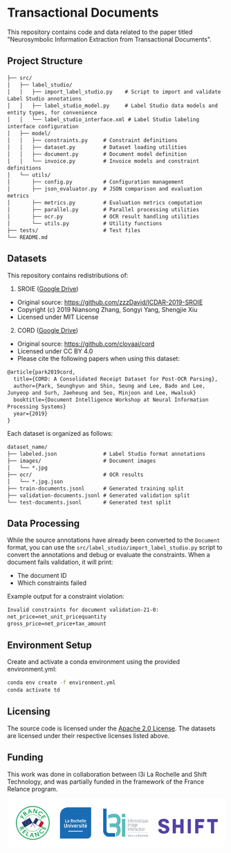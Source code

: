 # Transactional Documents
This repository contains code and data related to the paper titled "Neurosymbolic Information Extraction from Transactional Documents".

## Project Structure

```
├── src/
│   ├── label_studio/
│   │   ├── import_label_studio.py    # Script to import and validate Label Studio annotations
│   │   ├── label_studio_model.py     # Label Studio data models and entity types, for convenience
│   │   └── label_studio_interface.xml # Label Studio labeling interface configuration
│   ├── model/
│   │   ├── constraints.py     # Constraint definitions
│   │   ├── dataset.py         # Dataset loading utilities
│   │   ├── document.py        # Document model definition
│   │   └── invoice.py         # Invoice models and constraint definitions
│   └── utils/
│       ├── config.py          # Configuration management
│       ├── json_evaluator.py  # JSON comparison and evaluation metrics
│       ├── metrics.py         # Evaluation metrics computation
│       ├── parallel.py        # Parallel processing utilities
│       ├── ocr.py             # OCR result handling utilities
│       └── utils.py           # Utility functions
├── tests/                     # Test files
└── README.md
```

## Datasets
This repository contains redistributions of:

1. SROIE ([Google Drive](https://drive.google.com/file/d/114d5XjQr0RzU9QhDL8IYHK8_pl8XYsTc/view?usp=drive_link))
- Original source: https://github.com/zzzDavid/ICDAR-2019-SROIE
- Copyright (c) 2019 Niansong Zhang, Songyi Yang, Shengjie Xiu
- Licensed under MIT License

2. CORD ([Google Drive](https://drive.google.com/file/d/1-rMlC10AiYvDnAyMoF0JIYCcxuZm5r2_/view?usp=drive_link))
- Original source: https://github.com/clovaai/cord
- Licensed under CC BY 4.0
- Please cite the following papers when using this dataset:
```
@article{park2019cord,
  title={CORD: A Consolidated Receipt Dataset for Post-OCR Parsing},
  author={Park, Seunghyun and Shin, Seung and Lee, Bado and Lee, Junyeop and Surh, Jaeheung and Seo, Minjoon and Lee, Hwalsuk}
  booktitle={Document Intelligence Workshop at Neural Information Processing Systems}
  year={2019}
}
```

Each dataset is organized as follows:

```
dataset_name/
├── labeled.json               # Label Studio format annotations
├── images/                    # Document images
│   └── *.jpg
├── ocr/                       # OCR results
│   └── *.jpg.json
├── train-documents.jsonl      # Generated training split
├── validation-documents.jsonl # Generated validation split
└── test-documents.jsonl       # Generated test split
```

## Data Processing
While the source annotations have already been converted to the `Document` format, you can use the `src/label_studio/import_label_studio.py` script to convert the annotations and debug or evaluate the constraints. When a document fails validation, it will print:
- The document ID
- Which constraints failed

Example output for a constraint violation:
```
Invalid constraints for document validation-21-0:
net_price=net_unit_pricequantity
gross_price=net_price+tax_amount
```

## Environment Setup
Create and activate a conda environment using the provided environment.yml:
```bash
conda env create -f environment.yml
conda activate td
```

## Licensing
The source code is licensed under the [Apache 2.0 License](LICENSE). The datasets are licensed under their respective licenses listed above.

## Funding
This work was done in collaboration between l3i La Rochelle and Shift Technology, and was partially funded in the framework of the France Relance program.

![Logos](logos.png)
